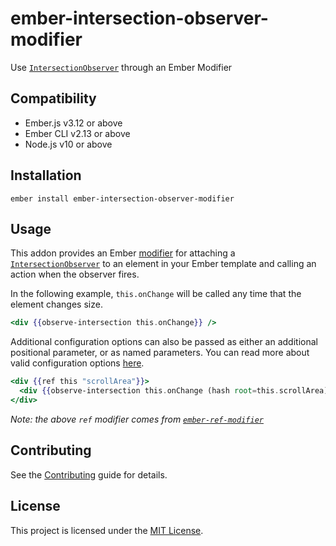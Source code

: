 # ember-intersection-observer-modifier

Use [`IntersectionObserver`][intersection-observer] through an Ember Modifier

## Compatibility

- Ember.js v3.12 or above
- Ember CLI v2.13 or above
- Node.js v10 or above

## Installation

```
ember install ember-intersection-observer-modifier
```

## Usage

This addon provides an Ember [modifier][ember-modifier] for attaching a [`IntersectionObserver`][intersection-observer] to an element in your Ember template and calling an action when the observer fires.

In the following example, `this.onChange` will be called any time that the element changes size.

```handlebars
<div {{observe-intersection this.onChange}} />
```

Additional configuration options can also be passed as either an additional positional parameter, or as named parameters. You can read more about valid configuration options [here][intersection-observer-options].

```handlebars
<div {{ref this "scrollArea"}}>
  <div {{observe-intersection this.onChange (hash root=this.scrollArea) rootMargin="10px"}} />
</div>
```

_Note: the above `ref` modifier comes from [`ember-ref-modifier`][ember-ref-modifier]_

## Contributing

See the [Contributing](CONTRIBUTING.md) guide for details.

## License

This project is licensed under the [MIT License](LICENSE.md).

[intersection-observer]: https://developer.mozilla.org/en-US/docs/Web/API/IntersectionObserver
[intersection-observer-options]: https://developer.mozilla.org/en-US/docs/Web/API/Intersection_Observer_API#Intersection_observer_options
[ember-modifier]: https://guides.emberjs.com/release/components/template-lifecycle-dom-and-modifiers/#toc_out-of-component-modifications
[ember-ref-modifier]: https://github.com/lifeart/ember-ref-modifier
